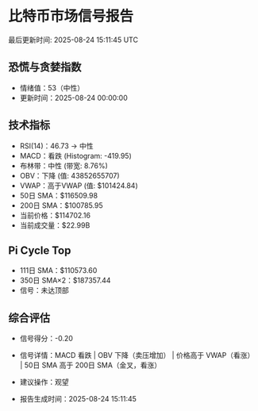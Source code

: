 # 比特币市场信号报告

最后更新时间: 2025-08-24 15:11:45 UTC

## 恐慌与贪婪指数
- 情绪值：53（中性）
- 更新时间：2025-08-24 00:00:00

## 技术指标
- RSI(14)：46.73 → 中性
- MACD：看跌 (Histogram: -419.95)
- 布林带：中性 (带宽: 8.76%)
- OBV：下降 (值: 43852655707)
- VWAP：高于VWAP (值: $101424.84)
- 50日 SMA：$116509.98
- 200日 SMA：$100785.95
- 当前价格：$114702.16
- 当前成交量：$22.99B

## Pi Cycle Top
- 111日 SMA：$110573.60
- 350日 SMA×2：$187357.44
- 信号：未达顶部

## 综合评估
- 信号得分：-0.20
- 信号详情：MACD 看跌 | OBV 下降（卖压增加） | 价格高于 VWAP（看涨） | 50日 SMA 高于 200日 SMA（金叉，看涨）
- 建议操作：观望

- 报告生成时间：2025-08-24 15:11:45
